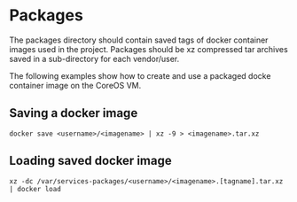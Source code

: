 # Packages

The packages directory should contain saved tags of docker container images used in the project. Packages should be xz compressed tar archives saved in a sub-directory for each vendor/user.

The following examples show how to create and use a packaged docke container image on the CoreOS VM.

## Saving a docker image

```
docker save <username>/<imagename> | xz -9 > <imagename>.tar.xz
```

## Loading saved docker image

```
xz -dc /var/services-packages/<username>/<imagename>.[tagname].tar.xz | docker load
```
